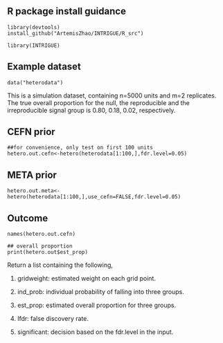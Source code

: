## R package install guidance
```{r}
library(devtools)
install_github("ArtemisZhao/INTRIGUE/R_src")
```

```{r}
library(INTRIGUE)
```

## Example dataset
```{r}
data("heterodata")
```

This is a simulation dataset, containing n=5000 units and m=2 replicates. The true overall proportion for the null, the reproducible and the irreproducible signal group is 0.80, 0.18, 0.02, respectively.

## CEFN prior
```{r}
##for convenience, only test on first 100 units 
hetero.out.cefn<-hetero(heterodata[1:100,],fdr.level=0.05)
```

## META prior
```{r}
hetero.out.meta<-hetero(heterodata[1:100,],use_cefn=FALSE,fdr.level=0.05)
```
## Outcome
```{r}
names(hetero.out.cefn)

## overall proportion
print(hetero.out$est_prop)
```

Return a list containing the following,

1. gridweight: estimated weight on each grid point.

2. ind_prob: individual probability of falling into three groups.

3. est_prop: estimated overall proportion for three groups.

4. lfdr: false discovery rate.

5. significant: decision based on the fdr.level in the input.



